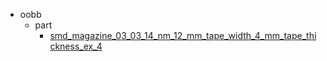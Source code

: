 * oobb
  * part
    * [smd_magazine_03_03_14_nm_12_mm_tape_width_4_mm_tape_thickness_ex_4](oobb/part/smd_magazine_03_03_14_nm_12_mm_tape_width_4_mm_tape_thickness_ex_4)
